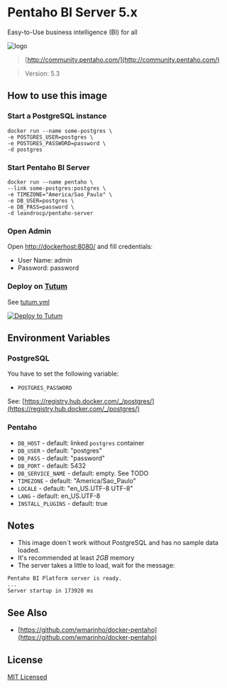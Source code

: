 # Pentaho BI Server 5.x

Easy-to-Use business intelligence (BI) for all

![logo](http://community.pentaho.com/img/logo-pentaho.svg)

> [http://community.pentaho.com/](http://community.pentaho.com/)

> Version: 5.3

## How to use this image

### Start a PostgreSQL instance

``` 
docker run --name some-postgres \
-e POSTGRES_USER=postgres \
-e POSTGRES_PASSWORD=password \
-d postgres
```

### Start Pentaho BI Server

``` 
docker run --name pentaho \
--link some-postgres:postgres \
-e TIMEZONE="America/Sao_Paulo" \
-e DB_USER=postgres \
-e DB_PASS=password \
-d leandrocp/pentaho-server
```

### Open Admin

Open [http://dockerhost:8080/](http://dockerhost:8080/) and fill credentials:

* User Name: admin
* Password: password

### Deploy on [Tutum](http://tutum.com)

See [tutum.yml](https://github.com/leandrocp/pentaho-server-docker/blob/master/tutum.yml)

[![Deploy to Tutum](https://s.tutum.co/deploy-to-tutum.svg)](https://dashboard.tutum.co/stack/deploy/)

## Environment Variables

### PostgreSQL

You have to set the following variable:

* `POSTGRES_PASSWORD`

See: [https://registry.hub.docker.com/_/postgres/](https://registry.hub.docker.com/_/postgres/)

### Pentaho

* `DB_HOST` - default: linked `postgres` container
* `DB_USER` - default: "postgres"
* `DB_PASS` - default: "password"
* `DB_PORT` - default: 5432
* `DB_SERVICE_NAME` - default: empty. See TODO
* `TIMEZONE` - default: "America/Sao_Paulo"
* `LOCALE` - default: "en_US.UTF-8 UTF-8"
* `LANG` - default: en_US.UTF-8
* `INSTALL_PLUGINS` - default: true

## Notes

* This image doen´t work without PostgreSQL and has no sample data loaded.
* It's recommended at least *2GB* memory
* The server takes a little to load, wait for the message:
```
Pentaho BI Platform server is ready.
...
Server startup in 173920 ms
```

## See Also

* [https://github.com/wmarinho/docker-pentaho](https://github.com/wmarinho/docker-pentaho)

## License

[MIT Licensed](https://github.com/leandrocp/pentaho-server-docker/blob/master/LICENSE.md)
